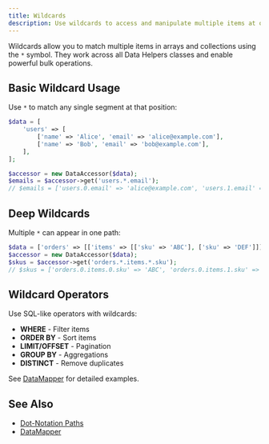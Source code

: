 ```yaml
---
title: Wildcards
description: Use wildcards to access and manipulate multiple items at once
---
```


Wildcards allow you to match multiple items in arrays and collections using the `*` symbol. They work across all Data Helpers classes and enable powerful bulk operations.

## Basic Wildcard Usage

Use `*` to match any single segment at that position:

```php
$data = [
    'users' => [
        ['name' => 'Alice', 'email' => 'alice@example.com'],
        ['name' => 'Bob', 'email' => 'bob@example.com'],
    ],
];

$accessor = new DataAccessor($data);
$emails = $accessor->get('users.*.email');
// $emails = ['users.0.email' => 'alice@example.com', 'users.1.email' => 'bob@example.com']
```

## Deep Wildcards

Multiple `*` can appear in one path:

```php
$data = ['orders' => [['items' => [['sku' => 'ABC'], ['sku' => 'DEF']]]]];
$accessor = new DataAccessor($data);
$skus = $accessor->get('orders.*.items.*.sku');
// $skus = ['orders.0.items.0.sku' => 'ABC', 'orders.0.items.1.sku' => 'DEF']
```

## Wildcard Operators

Use SQL-like operators with wildcards:

- **WHERE** - Filter items
- **ORDER BY** - Sort items
- **LIMIT/OFFSET** - Pagination
- **GROUP BY** - Aggregations
- **DISTINCT** - Remove duplicates

See [DataMapper](/data-helpers/main-classes/data-mapper/) for detailed examples.

## See Also

- [Dot-Notation Paths](/data-helpers/core-concepts/dot-notation/)
- [DataMapper](/data-helpers/main-classes/data-mapper/)
